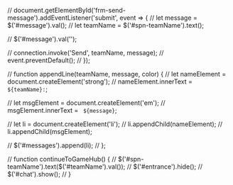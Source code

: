 // document.getElementById('frm-send-message').addEventListener('submit', event => {
//     let message = $('#message').val();
//     let teamName = $('#spn-teamName').text();

//     $('#message').val('');

//     connection.invoke('Send', teamName, message);
//     event.preventDefault();
// });

// function appendLine(teamName, message, color) {
//     let nameElement = document.createElement('strong');
//     nameElement.innerText = `${teamName}:`;

//     let msgElement = document.createElement('em');
//     msgElement.innerText = ` ${message}`;

//     let li = document.createElement('li');
//     li.appendChild(nameElement);
//     li.appendChild(msgElement);

//     $('#messages').append(li);
// };

// function continueToGameHub() {
//     $('#spn-teamName').text($('#teamName').val());
//     $('#entrance').hide();
//     $('#chat').show();
// }